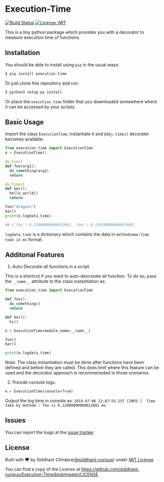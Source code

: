 # Execution-Time

[![Build Status](https://travis-ci.org/siddhant-curious/Execution-Time.svg?branch=master)](https://travis-ci.org/siddhant-curious/Execution-Time)
[![License: MIT](https://img.shields.io/badge/License-MIT-blue.svg)](https://github.com/siddhant-curious/Execution-Time/blob/master/LICENSE)

This is a tiny python package which provides you with a decorator to measure execution time of functions. 

## Installation

You should be able to install using `pip` in the usual ways:

```sh
$ pip install execution-time
```

Or just clone this repository and run:

```sh
$ python3 setup.py install
```

Or place the `execution_time` folder that you downloaded somewhere where it can be accessed by your scripts.

## Basic Usage

Import the class `ExecutionTime`, instantiate it and `@obj.timeit` decorater becomes available. 

```python
from execution_time import ExecutionTime
e = ExecutionTime()

@e.timit
def foo(arg1):
  do_something(arg1) 
  return 

@e.timeit
def bar():
  hello_world()
  return

foo("dragons")
bar()
print(e.logdata_time)

## {'foo': 0.12000000000012001, 'bar': 0.11650000000007488}

```
`logdata_time` is a dictionary which contains the data in `methodname:time took in ms` format. 

## Additonal Features

1. Auto-Decorate all functions in a script. 

This is a shortcut if you want to auto-deocreate all function. To do so, pass the `__name__` attribute to the class instantiation as: 

```python
from execution_time import ExecutionTime

def foo():
  do_something()
  return 

def bar():
  hi()

e = ExecutionTime(module_name=__name__)

foo()
bar()

print(e.logdata_time)
```
Note: The class instantiation must be done after functions have been defined and before they are called. This does limit where this feature can be used and the decorator approach is recommeneded in those scenarios. 

2. Provide console logs. 

```python
e = ExecutionTime(console=True)
```

Output the log time in console as: `2019-07-06 22:07:55,157 [INFO ]  Time take by method : foo is 0.12000000000012001 ms`

## Issues

You can report the bugs at the [issue tracker](https://github.com/siddhant-curious/Execution-Time/issues)

## License

Built with ♥ by Siddhant Chhabra([@siddhant-curious](https://github.com/siddhant-curious)) under [MIT License](https://github.com/siddhant-curious/Execution-Time/blob/master/LICENSE)

You can find a copy of the License at <https://github.com/siddhant-curious/Execution-Time/blob/master/LICENSE>
